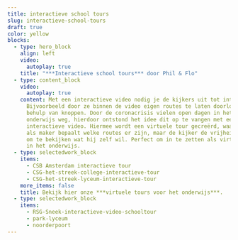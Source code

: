 ```yaml
---
title: interactieve school tours
slug: interactieve-school-tours
draft: true
color: yellow
blocks:
  - type: hero_block
    align: left
    video:
      autoplay: true
    title: "***Interactieve school tours*** door Phil & Flo"
  - type: content_block
    video:
      autoplay: true
    content: Met een interactieve video nodig je de kijkers uit tot interactie.
      Bijvoorbeeld door ze binnen de video eigen routes te laten doorlopen met
      behulp van knoppen. Door de coronacrisis vielen open dagen in het
      onderwijs weg, hierdoor ontstond het idee dit op te vangen met een
      interactieve video. Hiermee wordt een virtuele tour gecreërd, waarbij je
      als maker bepaalt welke routes er zijn, maar de kijker de vrijheid geeft
      om te bekijken wat hij zelf wil. Perfect om in te zetten als virtuele tour
      in het onderwijs.
  - type: selectedwork_block
    items:
      - CSB Amsterdam interactieve tour
      - CSG-het-streek-college-interactieve-tour
      - CSG-het-streek-lyceum-interactieve-tour
    more_items: false
    title: Bekijk hier onze ***virtuele tours voor het onderwijs***.
  - type: selectedwork_block
    items:
      - RSG-Sneek-interactieve-video-schooltour
      - park-lyceum
      - noorderpoort
---
```

